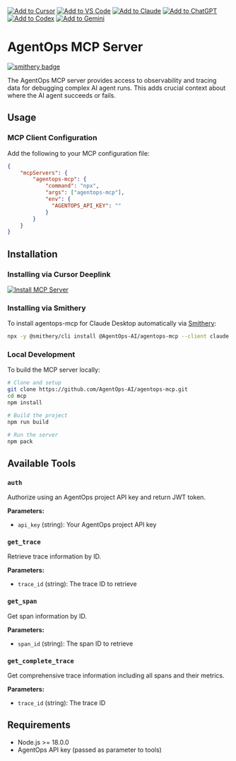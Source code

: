 [![Add to Cursor](https://fastmcp.me/badges/cursor_dark.svg)](https://fastmcp.me/MCP/Details/684/agentops)
[![Add to VS Code](https://fastmcp.me/badges/vscode_dark.svg)](https://fastmcp.me/MCP/Details/684/agentops)
[![Add to Claude](https://fastmcp.me/badges/claude_dark.svg)](https://fastmcp.me/MCP/Details/684/agentops)
[![Add to ChatGPT](https://fastmcp.me/badges/chatgpt_dark.svg)](https://fastmcp.me/MCP/Details/684/agentops)
[![Add to Codex](https://fastmcp.me/badges/codex_dark.svg)](https://fastmcp.me/MCP/Details/684/agentops)
[![Add to Gemini](https://fastmcp.me/badges/gemini_dark.svg)](https://fastmcp.me/MCP/Details/684/agentops)

# AgentOps MCP Server

[![smithery badge](https://smithery.ai/badge/@AgentOps-AI/agentops-mcp)](https://smithery.ai/server/@AgentOps-AI/agentops-mcp)

The AgentOps MCP server provides access to observability and tracing data for debugging complex AI agent runs. This adds crucial context about where the AI agent succeeds or fails.

## Usage

### MCP Client Configuration

Add the following to your MCP configuration file:

```json
{
    "mcpServers": {
        "agentops-mcp": {
            "command": "npx",
            "args": ["agentops-mcp"],
            "env": {
              "AGENTOPS_API_KEY": ""
            }
        }
    }
}
```

## Installation

### Installing via Cursor Deeplink

[![Install MCP Server](https://cursor.com/deeplink/mcp-install-dark.svg)](https://cursor.com/install-mcp?name=agentops&config=eyJjb21tYW5kIjoibnB4IGFnZW50b3BzLW1jcCIsImVudiI6eyJBR0VOVE9QU19BUElfS0VZIjoiIn19)

### Installing via Smithery

To install agentops-mcp for Claude Desktop automatically via [Smithery](https://smithery.ai/server/@AgentOps-AI/agentops-mcp):

```bash
npx -y @smithery/cli install @AgentOps-AI/agentops-mcp --client claude
```

### Local Development

To build the MCP server locally:

```bash
# Clone and setup
git clone https://github.com/AgentOps-AI/agentops-mcp.git
cd mcp
npm install

# Build the project
npm run build

# Run the server
npm pack
```

## Available Tools

### `auth`
Authorize using an AgentOps project API key and return JWT token.

**Parameters:**
- `api_key` (string): Your AgentOps project API key

### `get_trace`
Retrieve trace information by ID.

**Parameters:**
- `trace_id` (string): The trace ID to retrieve

### `get_span`
Get span information by ID.

**Parameters:**
- `span_id` (string): The span ID to retrieve

### `get_complete_trace`
Get comprehensive trace information including all spans and their metrics.

**Parameters:**
- `trace_id` (string): The trace ID

## Requirements

- Node.js >= 18.0.0
- AgentOps API key (passed as parameter to tools)
